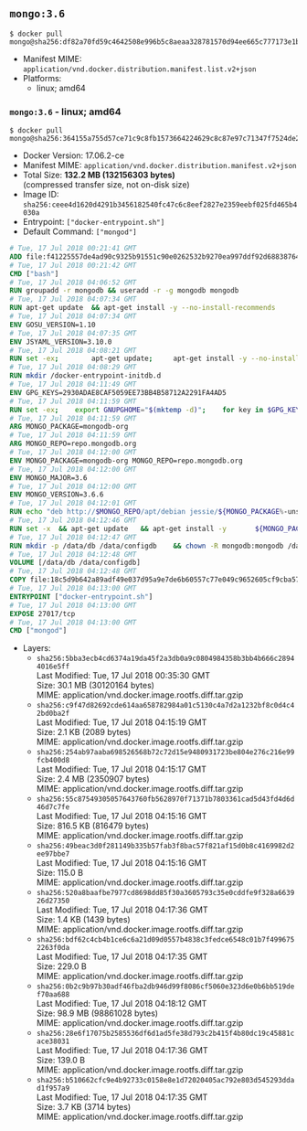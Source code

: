 ## `mongo:3.6`

```console
$ docker pull mongo@sha256:df82a70fd59c4642508e996b5c8aeaa328781570d94ee665c777173e1b6e0fa4
```

-	Manifest MIME: `application/vnd.docker.distribution.manifest.list.v2+json`
-	Platforms:
	-	linux; amd64

### `mongo:3.6` - linux; amd64

```console
$ docker pull mongo@sha256:364155a755d57ce71c9c8fb1573664224629c8c87e97c71347f7524de2289f90
```

-	Docker Version: 17.06.2-ce
-	Manifest MIME: `application/vnd.docker.distribution.manifest.v2+json`
-	Total Size: **132.2 MB (132156303 bytes)**  
	(compressed transfer size, not on-disk size)
-	Image ID: `sha256:ceee4d1620d4291b3456182540fc47c6c8eef2827e2359eebf025fd465b4030a`
-	Entrypoint: `["docker-entrypoint.sh"]`
-	Default Command: `["mongod"]`

```dockerfile
# Tue, 17 Jul 2018 00:21:41 GMT
ADD file:f41225557de4ad90c9325b91551c90e0262532b9270ea997ddf92d688387649e in / 
# Tue, 17 Jul 2018 00:21:42 GMT
CMD ["bash"]
# Tue, 17 Jul 2018 04:06:52 GMT
RUN groupadd -r mongodb && useradd -r -g mongodb mongodb
# Tue, 17 Jul 2018 04:07:34 GMT
RUN apt-get update 	&& apt-get install -y --no-install-recommends 		ca-certificates 		jq 		numactl 	&& rm -rf /var/lib/apt/lists/*
# Tue, 17 Jul 2018 04:07:34 GMT
ENV GOSU_VERSION=1.10
# Tue, 17 Jul 2018 04:07:35 GMT
ENV JSYAML_VERSION=3.10.0
# Tue, 17 Jul 2018 04:08:21 GMT
RUN set -ex; 		apt-get update; 	apt-get install -y --no-install-recommends 		wget 	; 	rm -rf /var/lib/apt/lists/*; 		dpkgArch="$(dpkg --print-architecture | awk -F- '{ print $NF }')"; 	wget -O /usr/local/bin/gosu "https://github.com/tianon/gosu/releases/download/$GOSU_VERSION/gosu-$dpkgArch"; 	wget -O /usr/local/bin/gosu.asc "https://github.com/tianon/gosu/releases/download/$GOSU_VERSION/gosu-$dpkgArch.asc"; 	export GNUPGHOME="$(mktemp -d)"; 	gpg --keyserver ha.pool.sks-keyservers.net --recv-keys B42F6819007F00F88E364FD4036A9C25BF357DD4; 	gpg --batch --verify /usr/local/bin/gosu.asc /usr/local/bin/gosu; 	rm -r "$GNUPGHOME" /usr/local/bin/gosu.asc; 	chmod +x /usr/local/bin/gosu; 	gosu nobody true; 		wget -O /js-yaml.js "https://github.com/nodeca/js-yaml/raw/${JSYAML_VERSION}/dist/js-yaml.js"; 		apt-get purge -y --auto-remove wget
# Tue, 17 Jul 2018 04:08:29 GMT
RUN mkdir /docker-entrypoint-initdb.d
# Tue, 17 Jul 2018 04:11:49 GMT
ENV GPG_KEYS=2930ADAE8CAF5059EE73BB4B58712A2291FA4AD5
# Tue, 17 Jul 2018 04:11:59 GMT
RUN set -ex; 	export GNUPGHOME="$(mktemp -d)"; 	for key in $GPG_KEYS; do 		gpg --keyserver ha.pool.sks-keyservers.net --recv-keys "$key"; 	done; 	gpg --export $GPG_KEYS > /etc/apt/trusted.gpg.d/mongodb.gpg; 	rm -r "$GNUPGHOME"; 	apt-key list
# Tue, 17 Jul 2018 04:11:59 GMT
ARG MONGO_PACKAGE=mongodb-org
# Tue, 17 Jul 2018 04:11:59 GMT
ARG MONGO_REPO=repo.mongodb.org
# Tue, 17 Jul 2018 04:12:00 GMT
ENV MONGO_PACKAGE=mongodb-org MONGO_REPO=repo.mongodb.org
# Tue, 17 Jul 2018 04:12:00 GMT
ENV MONGO_MAJOR=3.6
# Tue, 17 Jul 2018 04:12:00 GMT
ENV MONGO_VERSION=3.6.6
# Tue, 17 Jul 2018 04:12:01 GMT
RUN echo "deb http://$MONGO_REPO/apt/debian jessie/${MONGO_PACKAGE%-unstable}/$MONGO_MAJOR main" | tee "/etc/apt/sources.list.d/${MONGO_PACKAGE%-unstable}.list"
# Tue, 17 Jul 2018 04:12:46 GMT
RUN set -x 	&& apt-get update 	&& apt-get install -y 		${MONGO_PACKAGE}=$MONGO_VERSION 		${MONGO_PACKAGE}-server=$MONGO_VERSION 		${MONGO_PACKAGE}-shell=$MONGO_VERSION 		${MONGO_PACKAGE}-mongos=$MONGO_VERSION 		${MONGO_PACKAGE}-tools=$MONGO_VERSION 	&& rm -rf /var/lib/apt/lists/* 	&& rm -rf /var/lib/mongodb 	&& mv /etc/mongod.conf /etc/mongod.conf.orig
# Tue, 17 Jul 2018 04:12:47 GMT
RUN mkdir -p /data/db /data/configdb 	&& chown -R mongodb:mongodb /data/db /data/configdb
# Tue, 17 Jul 2018 04:12:48 GMT
VOLUME [/data/db /data/configdb]
# Tue, 17 Jul 2018 04:12:48 GMT
COPY file:18c5d9b642a89adf49e037d95a9e7de6b60557c77e049c9652605cf9cba57df9 in /usr/local/bin/ 
# Tue, 17 Jul 2018 04:13:00 GMT
ENTRYPOINT ["docker-entrypoint.sh"]
# Tue, 17 Jul 2018 04:13:00 GMT
EXPOSE 27017/tcp
# Tue, 17 Jul 2018 04:13:00 GMT
CMD ["mongod"]
```

-	Layers:
	-	`sha256:5bba3ecb4cd6374a19da45f2a3db0a9c0804984358b3bb4b666c28944016e5ff`  
		Last Modified: Tue, 17 Jul 2018 00:35:30 GMT  
		Size: 30.1 MB (30120164 bytes)  
		MIME: application/vnd.docker.image.rootfs.diff.tar.gzip
	-	`sha256:c9f47d82692cde614aa658782984a01c5130c4a7d2a1232bf8c0d4c42bd0ba2f`  
		Last Modified: Tue, 17 Jul 2018 04:15:19 GMT  
		Size: 2.1 KB (2089 bytes)  
		MIME: application/vnd.docker.image.rootfs.diff.tar.gzip
	-	`sha256:254ab97aaba698526568b72c72d15e9480931723be804e276c216e99fcb400d8`  
		Last Modified: Tue, 17 Jul 2018 04:15:17 GMT  
		Size: 2.4 MB (2350907 bytes)  
		MIME: application/vnd.docker.image.rootfs.diff.tar.gzip
	-	`sha256:55c87549305057643760fb5628970f71371b7803361cad5d43fd4d6d46d7c7fe`  
		Last Modified: Tue, 17 Jul 2018 04:15:16 GMT  
		Size: 816.5 KB (816479 bytes)  
		MIME: application/vnd.docker.image.rootfs.diff.tar.gzip
	-	`sha256:49beac3d0f281149b335b57fab3f8bac57f821af15d0b8c4169982d2ee97bbe7`  
		Last Modified: Tue, 17 Jul 2018 04:15:16 GMT  
		Size: 115.0 B  
		MIME: application/vnd.docker.image.rootfs.diff.tar.gzip
	-	`sha256:520a8baafbe7977cd8698dd85f30a3605793c35e0cddfe9f328a663926d27350`  
		Last Modified: Tue, 17 Jul 2018 04:17:36 GMT  
		Size: 1.4 KB (1439 bytes)  
		MIME: application/vnd.docker.image.rootfs.diff.tar.gzip
	-	`sha256:bdf62c4cb4b1ce6c6a21d09d0557b4838c3fedce6548c01b7f4996752263f0da`  
		Last Modified: Tue, 17 Jul 2018 04:17:35 GMT  
		Size: 229.0 B  
		MIME: application/vnd.docker.image.rootfs.diff.tar.gzip
	-	`sha256:0b2c9b97b30adf46fba2db946d99f8086cf5060e323d6e0b6bb519def70aa688`  
		Last Modified: Tue, 17 Jul 2018 04:18:12 GMT  
		Size: 98.9 MB (98861028 bytes)  
		MIME: application/vnd.docker.image.rootfs.diff.tar.gzip
	-	`sha256:28e6f17075b2585536df6d1ad5fe38d793c2b415f4b80dc19c45881cace38031`  
		Last Modified: Tue, 17 Jul 2018 04:17:36 GMT  
		Size: 139.0 B  
		MIME: application/vnd.docker.image.rootfs.diff.tar.gzip
	-	`sha256:b510662cfc9e4b92733c0158e8e1d72020405ac792e803d545293ddad1f957a9`  
		Last Modified: Tue, 17 Jul 2018 04:17:35 GMT  
		Size: 3.7 KB (3714 bytes)  
		MIME: application/vnd.docker.image.rootfs.diff.tar.gzip
